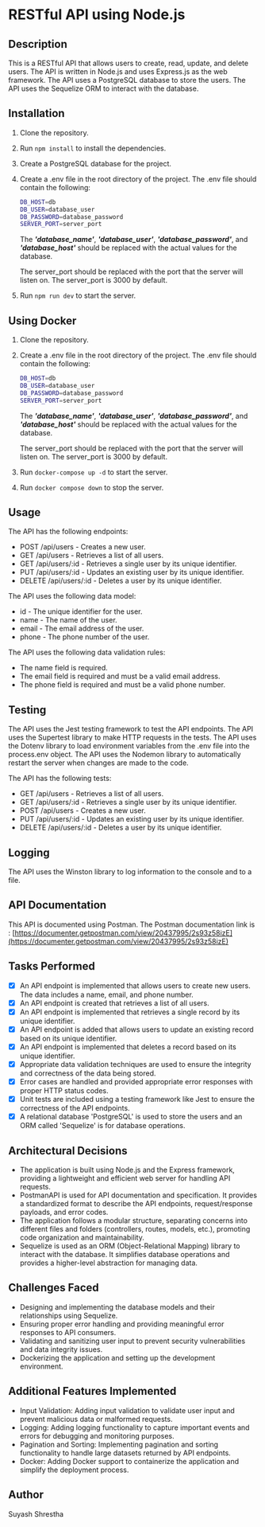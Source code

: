 # RESTful API using Node.js

## Description

This is a RESTful API that allows users to create, read, update, and delete users. The API is written in Node.js and uses Express.js as the web framework. The API uses a PostgreSQL database to store the users. The API uses the Sequelize ORM to interact with the database.

## Installation

1. Clone the repository.
2. Run `npm install` to install the dependencies.
3. Create a PostgreSQL database for the project.
4. Create a .env file in the root directory of the project. The .env file should contain the following:

   ```bash
   DB_HOST=db
   DB_USER=database_user
   DB_PASSWORD=database_password
   SERVER_PORT=server_port
   ```

   The **_'database_name'_**, **_'database_user'_**, **_'database_password'_**, and **_'database_host'_** should be replaced with the actual values for the database.

   The server_port should be replaced with the port that the server
   will listen on. The server_port is 3000 by default.

5. Run `npm run dev` to start the server.

## Using Docker

1. Clone the repository.
2. Create a .env file in the root directory of the project. The .env file should contain the following:

   ```bash
   DB_HOST=db
   DB_USER=database_user
   DB_PASSWORD=database_password
   SERVER_PORT=server_port
   ```

   The **_'database_name'_**, **_'database_user'_**, **_'database_password'_**, and **_'database_host'_** should be replaced with the actual values for the database.

   The server_port should be replaced with the port that the server
   will listen on. The server_port is 3000 by default.

3. Run `docker-compose up -d` to start the server.
4. Run `docker compose down` to stop the server.

## Usage

The API has the following endpoints:

- POST /api/users - Creates a new user.
- GET /api/users - Retrieves a list of all users.
- GET /api/users/:id - Retrieves a single user by its unique identifier.
- PUT /api/users/:id - Updates an existing user by its unique identifier.
- DELETE /api/users/:id - Deletes a user by its unique identifier.

The API uses the following data model:

- id - The unique identifier for the user.
- name - The name of the user.
- email - The email address of the user.
- phone - The phone number of the user.

The API uses the following data validation rules:

- The name field is required.
- The email field is required and must be a valid email address.
- The phone field is required and must be a valid phone number.

## Testing

The API uses the Jest testing framework to test the API endpoints. The API uses the Supertest library to make HTTP requests in the tests. The API uses the Dotenv library to load environment variables from the .env file into the process.env object. The API uses the Nodemon library to automatically restart the server when changes are made to the code.

The API has the following tests:

- GET /api/users - Retrieves a list of all users.
- GET /api/users/:id - Retrieves a single user by its unique identifier.
- POST /api/users - Creates a new user.
- PUT /api/users/:id - Updates an existing user by its unique identifier.
- DELETE /api/users/:id - Deletes a user by its unique identifier.

## Logging

The API uses the Winston library to log information to the console and to a file.

## API Documentation

This API is documented using Postman. The Postman documentation link is : [https://documenter.getpostman.com/view/20437995/2s93z58izE](https://documenter.getpostman.com/view/20437995/2s93z58izE)

## Tasks Performed

- [x] An API endpoint is implemented that allows users to create new users. The data includes a name, email, and phone number.
- [x] An API endpoint is created that retrieves a list of all users.
- [x] An API endpoint is implemented that retrieves a single record by its unique identifier.
- [x] An API endpoint is added that allows users to update an existing record based on its unique identifier.
- [x] An API endpoint is implemented that deletes a record based on its unique identifier.
- [x] Appropriate data validation techniques are used to ensure the integrity and correctness of the data being stored.
- [x] Error cases are handled and provided appropriate error responses with proper HTTP status codes.
- [x] Unit tests are included using a testing framework like Jest to ensure the correctness of the API endpoints.
- [x] A relational database 'PostgreSQL' is used to store the users and an ORM called 'Sequelize' is for database operations.

## Architectural Decisions

- The application is built using Node.js and the Express framework, providing a lightweight and efficient web server for handling API requests.
- PostmanAPI is used for API documentation and specification. It provides a standardized format to describe the API endpoints, request/response payloads, and error codes.
- The application follows a modular structure, separating concerns into different files and folders (controllers, routes, models, etc.), promoting code organization and maintainability.
- Sequelize is used as an ORM (Object-Relational Mapping) library to interact with the database. It simplifies database operations and provides a higher-level abstraction for managing data.

## Challenges Faced

- Designing and implementing the database models and their relationships using Sequelize.
- Ensuring proper error handling and providing meaningful error responses to API consumers.
- Validating and sanitizing user input to prevent security vulnerabilities and data integrity issues.
- Dockerizing the application and setting up the development environment.

## Additional Features Implemented

- Input Validation: Adding input validation to validate user input and prevent malicious data or malformed requests.
- Logging: Adding logging functionality to capture important events and errors for debugging and monitoring purposes.
- Pagination and Sorting: Implementing pagination and sorting functionality to handle large datasets returned by API endpoints.
- Docker: Adding Docker support to containerize the application and simplify the deployment process.

## Author

Suyash Shrestha
